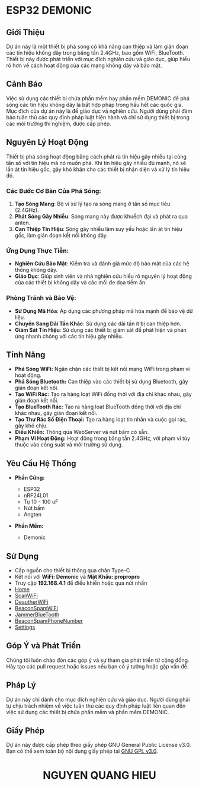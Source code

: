 # **ESP32 DEMONIC**

## **Giới Thiệu**
Dự án này là một thiết bị phá sóng có khả năng can thiệp và làm gián đoạn các tín hiệu không dây trong băng tần 2.4GHz, bao gồm WiFi, BlueTooth. Thiết bị này được phát triển với mục đích nghiên cứu và giáo dục, giúp hiểu rõ hơn về cách hoạt động của các mạng không dây và bảo mật.

## **Cảnh Báo**
Việc sử dụng các thiết bị chứa phần mềm hay phần mềm DEMONIC để phá sóng các tín hiệu không dây là bất hợp pháp trong hầu hết các quốc gia. Mục đích của dự án này là để giáo dục và nghiên cứu. Người dùng phải đảm bảo tuân thủ các quy định pháp luật hiện hành và chỉ sử dụng thiết bị trong các môi trường thí nghiệm, được cấp phép.

## **Nguyên Lý Hoạt Động**
Thiết bị phá sóng hoạt động bằng cách phát ra tín hiệu gây nhiễu tại cùng tần số với tín hiệu mà nó muốn phá. Khi tín hiệu gây nhiễu đủ mạnh, nó sẽ lấn át tín hiệu gốc, gây khó khăn cho các thiết bị nhận diện và xử lý tín hiệu đó.

### **Các Bước Cơ Bản Của Phá Sóng:**
1. **Tạo Sóng Mang**: Bộ vi xử lý tạo ra sóng mang ở tần số mục tiêu (2.4GHz).
2. **Phát Sóng Gây Nhiễu**: Sóng mang này được khuếch đại và phát ra qua anten.
3. **Can Thiệp Tín Hiệu**: Sóng gây nhiễu làm suy yếu hoặc lấn át tín hiệu gốc, làm gián đoạn kết nối không dây.

### **Ứng Dụng Thực Tiễn:**
- **Nghiên Cứu Bảo Mật**: Kiểm tra và đánh giá mức độ bảo mật của các hệ thống không dây.
- **Giáo Dục**: Giúp sinh viên và nhà nghiên cứu hiểu rõ nguyên lý hoạt động của các thiết bị không dây và các mối đe dọa tiềm ẩn.

### **Phòng Tránh và Bảo Vệ:**
- **Sử Dụng Mã Hóa**: Áp dụng các phương pháp mã hóa mạnh để bảo vệ dữ liệu.
- **Chuyển Sang Dải Tần Khác**: Sử dụng các dải tần ít bị can thiệp hơn.
- **Giám Sát Tín Hiệu**: Sử dụng các thiết bị giám sát để phát hiện và phản ứng nhanh chóng với các tín hiệu gây nhiễu.

## **Tính Năng**
- **Phá Sóng WiFi:** Ngăn chặn các thiết bị kết nối mạng WiFi trong phạm vi hoạt động.
- **Phá Sóng Bluetooth:** Can thiệp vào các thiết bị sử dụng Bluetooth, gây gián đoạn kết nối.
- **Tạo WiFi Rác:** Tạo ra hàng loạt WiFi đồng thời với địa chỉ khác nhau, gây gián đoạn kết nối.
- **Tạo BlueTooth Rác:** Tạo ra hàng loạt BlueTooth đồng thời với địa chỉ khác nhau, gây gián đoạn kết nối.
- **Tạo Thư Rác Số Điện Thoại:** Tạo ra hàng loạt tin nhắn và cuộc gọi rác, gây khó chịu.
- **Điều Khiển:** Thông qua WebServer và nút bấm có sẵn.
- **Phạm Vi Hoạt Động:** Hoạt động trong băng tần 2.4GHz, với phạm vi tùy thuộc vào công suất và môi trường sử dụng.

## **Yêu Cầu Hệ Thống**
- **Phần Cứng:**
  - ESP32
  - nRF24L01
  - Tụ 10 - 100 uF
  - Nút bấm
  - Angten

- **Phần Mềm:**
  - Demonic

## **Sử Dụng**
- Cấp nguồn cho thiết bị thông qua chân Type-C
- Kết nối với **WiFi: Demonic** và **Mật Khẩu: propropro**
- Truy cập **192.168.4.1** để điều khiển hoặc qua nút nhấn
- [Home](https://github.com/nqhieuu/ESP32-Demonic/blob/main/IMG_1.png)
- [ScanWiFi](https://github.com/nqhieuu/ESP32-Demonic/blob/main/IMG_2.png)
- [DeautherWiFi](https://github.com/nqhieuu/ESP32-Demonic/blob/main/IMG_3.png)
- [BeaconSpamWiFi](https://github.com/nqhieuu/ESP32-Demonic/blob/main/IMG_4.png)
- [JammerBlueTooth](https://github.com/nqhieuu/ESP32-Demonic/blob/main/IMG_5.png)
- [BeaconSpamPhoneNumber](https://github.com/nqhieuu/ESP32-Demonic/blob/main/IMG_6.png)
- [Settings](https://github.com/nqhieuu/ESP32-Demonic/blob/main/IMG_7.png)

## **Góp Ý và Phát Triển**
Chúng tôi luôn chào đón các góp ý và sự tham gia phát triển từ cộng đồng. Hãy tạo các pull request hoặc issues nếu bạn có ý tưởng hoặc gặp vấn đề.

## **Pháp Lý**
Dự án này chỉ dành cho mục đích nghiên cứu và giáo dục. Người dùng phải tự chịu trách nhiệm về việc tuân thủ các quy định pháp luật liên quan đến việc sử dụng các thiết bị chứa phần mềm và phần mềm DEMONIC.

## **Giấy Phép**
Dự án này được cấp phép theo giấy phép GNU General Public License v3.0. Bạn có thể xem toàn bộ nội dung giấy phép tại [GNU GPL v3.0](https://www.gnu.org/licenses/gpl-3.0.en.html).

<h1 align="center"> NGUYEN QUANG HIEU </h1>
